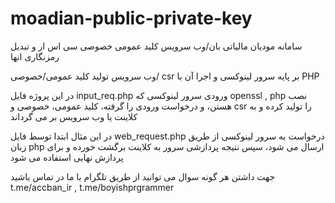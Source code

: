 # moadian-public-private-key
سامانه مودیان مالیاتی بان/وب سرویس کلید عمومی خصوصی سی اس ار و تبدیل رمزنگاری انها


وب سرویس تولید کلید عمومی/خصوصی/ csr  بر پایه سرور لینوکسی و اجرا آن با PHP

در این پروژه فایل input_req.php ورودی سرور لینوکسی که openssl , php  نصب هستن، و درخواست ورودی را گرفته، کلید عمومی، خصوصی و csr را تولید کرده و به کلاینت یا وب سرویس بر می گرداند


در این مثال ابتدا توسط فایل web_request.php درخواست به سرور لینوکسی از طریق زبان php ارسال می شود، سپس نتیجه پردازشی سرور به کلاینت برگشت خورده و برای پردازش نهایی استفاده می شود



جهت داشتن هر گونه سوال می توانید از طریق تلگرام با ما در تماس باشید t.me/accban_ir , t.me/boyishprgrammer








